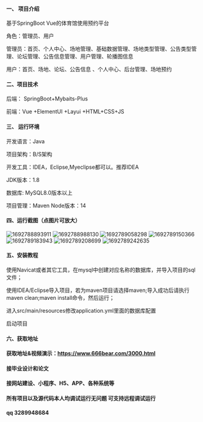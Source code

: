 #### 一、 项目介绍
基于SpringBoot Vue的体育馆使用预约平台

角色：管理员、用户

管理员：首页、个人中心、场地管理、基础数据管理、场地类型管理、公告类型管理、论坛管理、公告信息管理、用户管理、轮播图信息

用户：首页、场地、论坛、公告信息 、个人中心、后台管理、场地预约

#### 二、项目技术
后端： SpringBoot+Mybaits-Plus

前端：Vue +ElementUI +Layui +HTML+CSS+JS

#### 三、 运行环境
开发语言：Java

项目架构：B/S架构

开发工具：IDEA，Eclipse,Myeclipse都可以。推荐IDEA

JDK版本：1.8

数据库: MySQL8.0版本以上

项目管理：Maven
Node版本：14
#### 四、运行截图（点图片可放大）
![1692788893911](https://github.com/666bears/gymnasium/assets/143094776/1885230c-2ef0-426b-942b-3908de7cbcb1)
![1692788988130](https://github.com/666bears/gymnasium/assets/143094776/c39a6bfa-cf96-4838-b1dd-9ca3afa5279d)
![1692789058298](https://github.com/666bears/gymnasium/assets/143094776/e8713425-7c24-47ed-8488-d34389292f1e)
![1692789150366](https://github.com/666bears/gymnasium/assets/143094776/240544ff-c8a8-4ff0-8caa-fc65a5605b1c)
![1692789183943](https://github.com/666bears/gymnasium/assets/143094776/1c7b12ed-3ba4-4ed9-a7aa-828c9262f71d)
![1692789208699](https://github.com/666bears/gymnasium/assets/143094776/e4b65515-5db2-4721-9bca-be048420b7ed)
![1692789242635](https://github.com/666bears/gymnasium/assets/143094776/81a92a9b-a0ec-4eaf-bde6-532c3ef4498a)

#### 五、安装教程
使用Navicat或者其它工具，在mysql中创建对应名称的数据库，并导入项目的sql文件；

使用IDEA/Eclipse导入项目，若为maven项目请选择maven;导入成功后请执行maven clean;maven install命令，然后运行；

进入src/main/resources修改application.yml里面的数据库配置

启动项目
#### 六、获取地址
#### 获取地址&视频演示：https://www.666bear.com/3000.html

#### 接毕业设计和论文
#### 接网站建设、小程序、H5、APP、各种系统等
#### 所有项目以及源代码本人均调试运行无问题 可支持远程调试运行
#### qq 3289948684
